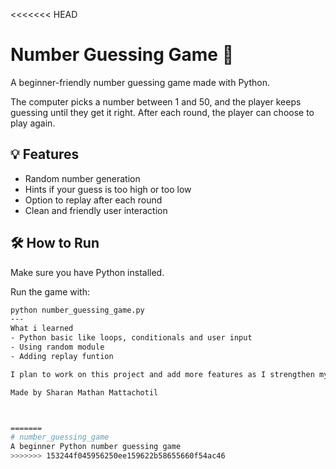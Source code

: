 <<<<<<< HEAD
# Number Guessing Game 🎯

A beginner-friendly number guessing game made with Python.

The computer picks a number between 1 and 50, and the player keeps guessing until they get it right. After each round, the player can choose to play again.

## 💡 Features
- Random number generation
- Hints if your guess is too high or too low
- Option to replay after each round
- Clean and friendly user interaction

## 🛠️ How to Run
Make sure you have Python installed.

Run the game with:
```bash
python number_guessing_game.py
---
What i learned 
- Python basic like loops, conditionals and user input
- Using random module
- Adding replay funtion

I plan to work on this project and add more features as I strengthen my python skills.

Made by Sharan Mathan Mattachotil



=======
# number_guessing_game
A beginner Python number guessing game
>>>>>>> 153244f045956250ee159622b58655660f54ac46
